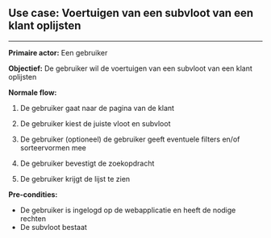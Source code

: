 ## Use case: Voertuigen van een subvloot van een klant oplijsten
---

**Primaire actor:** Een gebruiker

**Objectief:** De gebruiker wil de voertuigen van een subvloot van een klant oplijsten

**Normale flow:**
1. De gebruiker gaat naar de pagina van de klant

2. De gebruiker kiest de juiste vloot en subvloot

3. De gebruiker (optioneel) de gebruiker geeft eventuele filters en/of sorteervormen mee

4. De gebruiker bevestigt de zoekopdracht

5. De gebruiker krijgt de lijst te zien

**Pre-condities:**
- De gebruiker is ingelogd op de webapplicatie en heeft de nodige rechten
- De subvloot bestaat
